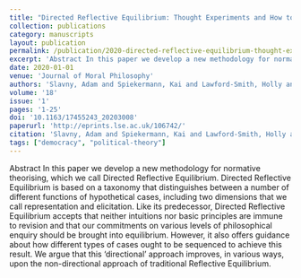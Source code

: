 ```yaml
---
title: "Directed Reflective Equilibrium: Thought Experiments and How to Use Them"
collection: publications
category: manuscripts
layout: publication
permalink: /publication/2020-directed-reflective-equilibrium-thought-experiment
excerpt: 'Abstract In this paper we develop a new methodology for normative theorising, which we call Directed Reflective Equilibrium. Directed Reflective Equilibrium is based on a taxonomy that distinguishes b...'
date: 2020-01-01
venue: 'Journal of Moral Philosophy'
authors: 'Slavny, Adam and Spiekermann, Kai and Lawford-Smith, Holly and Axelsen, David V.'
volume: '18'
issue: '1'
pages: '1-25'
doi: '10.1163/17455243_20203008'
paperurl: 'http://eprints.lse.ac.uk/106742/'
citation: 'Slavny, Adam and Spiekermann, Kai and Lawford-Smith, Holly and Axelsen, David V. (2020) "Directed Reflective Equilibrium: Thought Experiments and How to Use Them", Journal of Moral Philosophy, 18(1), pp. 1-25.'
tags: ["democracy", "political-theory"]
---
```


Abstract In this paper we develop a new methodology for normative theorising, which we call Directed Reflective Equilibrium. Directed Reflective Equilibrium is based on a taxonomy that distinguishes between a number of different functions of hypothetical cases, including two dimensions that we call representation and elicitation. Like its predecessor, Directed Reflective Equilibrium accepts that neither intuitions nor basic principles are immune to revision and that our commitments on various levels of philosophical enquiry should be brought into equilibrium. However, it also offers guidance about how different types of cases ought to be sequenced to achieve this result. We argue that this ‘directional’ approach improves, in various ways, upon the non-directional approach of traditional Reflective Equilibrium.
